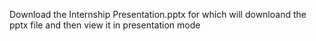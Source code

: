 Download the Internship Presentation.pptx for which will downloand the pptx file and then view it in presentation mode 
